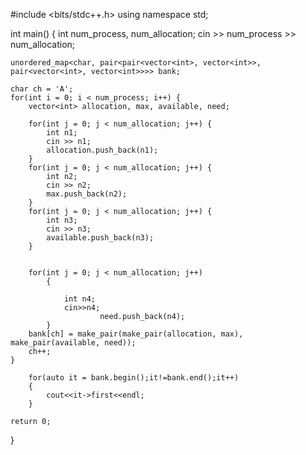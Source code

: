#include <bits/stdc++.h>
using namespace std;

int main() {
    int num_process, num_allocation;
    cin >> num_process >> num_allocation;
    
    unordered_map<char, pair<pair<vector<int>, vector<int>>, pair<vector<int>, vector<int>>>> bank;

    char ch = 'A';
    for(int i = 0; i < num_process; i++) {
        vector<int> allocation, max, available, need;
        
        for(int j = 0; j < num_allocation; j++) {
            int n1;
            cin >> n1;
            allocation.push_back(n1);
        }
        for(int j = 0; j < num_allocation; j++) {
            int n2;
            cin >> n2;
            max.push_back(n2);
        }
        for(int j = 0; j < num_allocation; j++) {
            int n3;
            cin >> n3;
            available.push_back(n3);
        }
        
    
        for(int j = 0; j < num_allocation; j++) 
            {

                int n4;
                cin>>n4;
                        need.push_back(n4);
            }
        bank[ch] = make_pair(make_pair(allocation, max), make_pair(available, need));
        ch++;
    }
   
        for(auto it = bank.begin();it!=bank.end();it++)
        {
            cout<<it->first<<endl;
        }
   
    return 0;
}
